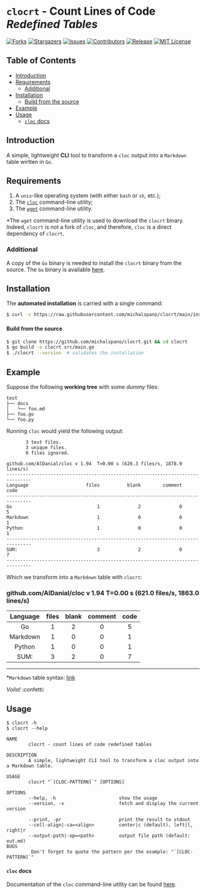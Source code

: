 <!--
                    ***

                ~/README.md
    https://github.com/michalspano/clocrt
                @michalspano

                    ***
-->

# `clocrt` - Count Lines of Code _Redefined Tables_

<!-- GitHub Shields -->
[![Forks][forks-shield]][forks-url]
[![Stargazers][stars-shield]][stars-url]
[![Issues][issues-shield]][issues-url]
[![Contributors][contributors-shield]][contributors-url]
[![Release][release-shield]][release-url]
[![MIT License][license-shield]][license-url]

## Table of Contents

  * [Introduction](#introduction)
  * [Requirements](#requirements)
    * [Additional](#additional)
  * [Installation](#installation)
    * [Build from the source](#build-from-the-source)
  * [Example](#example)
  * [Usage](#usage)
    * [`cloc` docs](#cloc-docs)

## Introduction

A simple, lightweight __CLI__ tool to transform a `cloc` output into a `Markdown` table wirtten in `Go`. 

## Requirements

1. A `unix`-like operating system (with either `bash` or `sh`, etc.);
2. The [`cloc`](https://github.com/AlDanial/cloc) command-line utility;
3. The [`wget`](https://savannah.gnu.org/git/?group=wget) command-line utility.

\*The `wget` command-line utility is used to download the `clocrt` binary. Indeed, `clocrt` is not a fork of `cloc`, and therefore, `cloc` is a direct dependency of `clocrt`.

### Additional

A copy of the `Go` binary is needed to install the `clocrt` binary from the source. The `Go` binary is available [here](https://golang.org/dl/).

## Installation

The __automated installation__ is carried with a single command:

```sh
$ curl -s https://raw.githubusercontent.com/michalspano/clocrt/main/install | sh
```

#### Build from the source

```sh
$ git clone https://github.com/michalspano/clocrt.git && cd clocrt
$ go build -o clocrt src/main.go
$ ./clocrt --version  # validates the installation
```

## Example

Suppose the following __working tree__ with some _dummy_ files:

```text
test
├── docs
│   └── foo.md
├── foo.go
└── foo.py
```

Running `cloc` would yield the following output:

```text
       3 text files.
       3 unique files.                              
       0 files ignored.

github.com/AlDanial/cloc v 1.94  T=0.00 s (626.3 files/s, 1878.9 lines/s)
-------------------------------------------------------------------------------
Language                     files          blank        comment           code
-------------------------------------------------------------------------------
Go                               1              2              0              5
Markdown                         1              0              0              1
Python                           1              0              0              1
-------------------------------------------------------------------------------
SUM:                             3              2              0              7
-------------------------------------------------------------------------------
```

Which we transform into a `Markdown` table with `clocrt`:
### github.com/AlDanial/cloc v 1.94 T=0.00 s (621.0 files/s, 1863.0 lines/s)
| Language | files | blank | comment | code |
| :------: | :---: | :---: | :-----: | :--: |
| Go       | 1     | 2     | 0       | 5    |
| Markdown | 1     | 0     | 0       | 1    |
| Python   | 1     | 0     | 0       | 1    |
| SUM:     | 3     | 2     | 0       | 7    |
___

\*`Markdown` table syntax: [link](https://github.com/adam-p/markdown-here/wiki/Markdown-Cheatsheet#tables)

_Voila!_ :confetti:

## Usage

```text
$ clocrt -h 
$ clocrt --help

NAME
        clocrt - count lines of code redefined tables

DESCRIPTION
        A simple, lightweight CLI tool to transform a cloc output into a Markdown table.

USAGE
        clocrt "`[CLOC-PATTERN]`" [OPTIONS]

OPTIONS
        --help, -h                       show the usage
        --version, -v                    fetch and display the current version

        --print, -pr                     print the result to stdout
        --cell-align|-ca=<align>         center|c (default), left|l, right|r
        --output-path|-op=<path>         output file path (default: out.md)
BUGS
         Don't forget to quote the pattern per the example: "`[CLOC-PATTERN]`"

```

#### `cloc` docs

Documentation of the `cloc` command-line utility can be found [here](https://github.com/AlDanial/cloc#options-).

<!-- GitHub Shields -->
[contributors-shield]: https://img.shields.io/github/contributors/michalspano/clocrt.svg?style=for-the-badge
[contributors-url]: https://github.com/michalspano/clocrt/graphs/contributors
[forks-shield]: https://img.shields.io/github/forks/michalspano/clocrt.svg?style=for-the-badge
[forks-url]: https://github.com/michalspano/clocrt/network/members
[stars-shield]: https://img.shields.io/github/stars/michalspano/clocrt.svg?style=for-the-badge
[stars-url]: https://github.com/michalspano/clocrt/stargazers
[issues-shield]: https://img.shields.io/github/issues/michalspano/clocrt.svg?style=for-the-badge
[issues-url]: https://github.com/michalspano/clocrt/issues
[license-shield]: https://img.shields.io/github/license/michalspano/clocrt.svg?style=for-the-badge
[license-url]: https://github.com/michalspano/clocrt/blob/main/LICENSE
[release-shield]: https://img.shields.io/github/tag/michalspano/clocrt.svg?style=for-the-badge
[release-url]: https://github.com/michalspano/clocrt/tags/latest